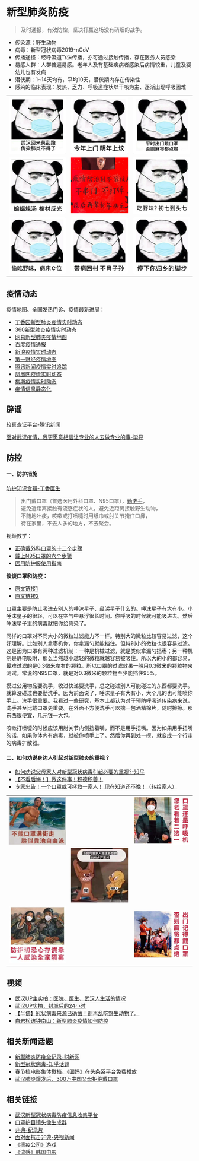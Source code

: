 # 新型肺炎防疫
> 及时通报，有效防控，坚决打赢这场没有硝烟的战争。

- 传染源：野生动物
- 病毒：新型冠状病毒2019-nCoV
- 传播途径：经呼吸道飞沫传播，亦可通过接触传播，存在医务人员感染
- 易感人群：人群普遍易感。老年人及有基础疾病者感染后病情较重，儿童及婴幼儿也有发病
- 潜伏期：1~14天均有，平均10天，潜伏期内存在传染性
- 感染的临床表现：发热、乏力、呼吸道症状以干咳为主、逐渐出现呼吸困难

<table>
<tr>
    <td><img src="./images/v1.jpg" alt=""></td>
    <td><img src="./images/v2.jpg" alt=""></td>
    <td><img src="./images/v3.jpg" alt=""></td>
</tr>
<tr>
    <td><img src="./images/v4.jpg" alt=""></td>
    <td><img src="./images/v5.jpg" alt=""></td>
    <td><img src="./images/v6.jpg" alt=""></td>
</tr>
<tr>
    <td><img src="./images/v7.jpg" alt=""></td>
    <td><img src="./images/v8.jpg" alt=""></td>
    <td><img src="./images/v9.jpg" alt=""></td>
</tr>
</table>

## 疫情动态
疫情地图、全国发热门诊、疫情最新进展：
- [丁香园新型肺炎疫情实时动态](https://3g.dxy.cn/newh5/view/pneumonia)
- [360新型肺炎疫情实时动态](https://arena.360.cn/docs/wuhan_pneumonia/)
- [网易新型肺炎疫情地图](https://news.163.com/special/epidemic/)
- [百度疫情通报](https://voice.baidu.com/act/newpneumonia/newpneumonia)
- [新浪疫情实时动态](https://news.sina.cn/zt_d/yiqing0121)
- [第一财经疫情地图](https://m.yicai.com/news/100476965.html)
- [腾讯新闻疫情实时追踪](https://news.qq.com/zt2020/page/feiyan.htm)
- [凤凰网疫情实时动态](https://news.ifeng.com/c/special/7tPlDSzDgVk)
- [梅斯疫情实时动态](https://m.medsci.cn/wh.asp)
- [疫情信息静态化](./special/README.md)

## 辟谣
[较真查证平台-腾讯新闻](https://vp.fact.qq.com/home)

[面对武汉疫情，我更愿意相信让专业的人去做专业的事-毕导](https://mp.weixin.qq.com/s?src=11&timestamp=1580045701&ver=2120&signature=KsdV6RuFTSA6n8OlESk8gRJzH33wCP36LpUx7t9xb3VgAvvIkgTMMfLyQMQZwnE9SV2vSrNqEWCU4XY68bYkaQvFJNsGwsg7AuR43u7CQi3g9mGeUGgy5onIfoh-8F1D&new=1)

## 防控
#### 一、防护措施
[防护知识合辑-丁香医生](https://mp.weixin.qq.com/s/UkWbqzKRe2DITz2nS6-XvQ)

> 出门戴口罩（首选医用外科口罩、N95口罩），[勤洗手](https://mp.weixin.qq.com/s?__biz=MjA1ODMxMDQwMQ==&mid=2657273187&idx=5&sn=7abd6d8bff45341c85bd88575e034c9f&chksm=4906c10d7e71481b5c82ff09e384e0e3118e28bc59f036b290a481eb8b4b64f78822ff5fc3d8&scene=21#wechat_redirect)，<br />
避免近距离接触有流感症状的人，避免近距离接触野生动物，<br />
不随地吐痰，咳嗽或打喷嚏时用纸巾或肘关节掩住口鼻，<br />
待在家里，不去人多的地方，不去聚会。

视频教学：
- [正确戴外科口罩的十二个步骤](https://www.bilibili.com/video/av84429638)
- [戴上N95口罩的六个步骤](https://www.bilibili.com/video/av84422414)
- [医用防护服使用指南](https://www.bilibili.com/video/av84823516)

**谈谈口罩和防疫：**
- [原文链接1](https://mp.weixin.qq.com/s/1QmU8v9C23DXQ9Y4TQohZA)
- [原文链接2](https://mp.weixin.qq.com/s?src=11&timestamp=1580037005&ver=2120&signature=adSY285WoZhc1kqFx-T92zJUqBEuF3M7b03uxAWxnr6ConC4kq9fLAV0eaRfWFawE-R-OszwD4ULq8jiVWvWWf4BIaFIs*-nBE*4KYmp7K1shYK*1j-lGs*PdogDBQZ-&new=1)

口罩主要是防止吸进去别人的唾沫星子、鼻涕星子什么的。唾沫星子有大有小。小唾沫星子的很轻，可以在空气中悬浮很长时间。你呼吸的时候就可能吸进去。然后唾沫星子里的病毒就把你给感染了。

同样的口罩对不同大小的微粒过滤能力不一样。特别大的微粒比较容易过滤，这个好理解。比如别人拿枣扔你，你拿漏勺就能挡住。但特别小的微粒也很容易过滤。这是因为口罩有两种过滤机制：一种是机械过滤，就是类似拿漏勺挡枣；另一种机制是静电吸附，那么当然越小越轻的微粒就越容易被吸住。所以大的小的都容易，最难过滤的是0.3微米左右的颗粒。所以口罩的过滤效果一般用0.3微米的颗粒物来测试。常说的N95口罩，就是对0.3微米的颗粒物至少能挡住95%。

摸过公用物品要洗手，收过快递要洗手，总之碰过别人可能碰过的东西都要洗手。就算没碰过也要勤洗手。因为前面说了，唾沫星子有大有小，大个儿的也可能喷你手上。洗手很重要。我看过一些研究，基本上都认为对于预防呼吸道传染病来说，洗手甚至比戴口罩更重要。在外面不方便洗手可以揣一包酒精棉片，随时擦擦。那东西很便宜，几元钱一大包。

咳嗽打喷嚏的时候应该用肘关节内侧挡着嘴，而不是用手捂嘴。因为如果用手捂嘴的话，如果你体内有病毒，就被你喷手上了。然后你再到处一摸，就变成一个行走的病毒扩散器。

#### 二、如何劝说身边人引起对新型肺炎的重视？
- [如何劝说父母家人对新型冠状病毒引起必要的重视?-知乎](https://www.zhihu.com/question/367258958)
- [【不看后悔！】做这件事！积德积善！](https://mp.weixin.qq.com/s/e4ruQmt91sQ46BR65OH4og)
- [专家忠告！一个口罩或可拯救一家人！ 现在知道还不晚！（转给家人）](https://mp.weixin.qq.com/s/h-pAKaH35Hy0bz5wewDOCg)

<table>
    <tr>
        <td><img src="./images/a1.jpg" alt=""></td>
        <td></td>
        <td><img src="./images/a2.jpg" alt=""></td>
    </tr>
    <tr>
        <td></td>
        <td><img src="./images/a5.jpg" alt=""></td>
        <td></td>
    </tr>
    <tr>
        <td><img src="./images/a3.jpg" alt=""></td>
        <td></td>
        <td><img src="./images/a4.jpg" alt=""></td>
    </tr>
</table>

## 视频
- [武汉UP主实拍：医院、医生、武汉人生活的情况](https://www.bilibili.com/video/av85319402)
- [武汉UP实拍，封城后的24小时](https://www.bilibili.com/video/av84850049)
- [【半佛】冠状病毒来源已确凿！别再乱吃野生动物了。](https://www.bilibili.com/video/av84792132)
- [白岩松访钟南山：新型肺炎疫情如何防控](https://v.qq.com/x/cover/mzc00200oqqk983/v00336kuxnm.html)

## 相关新闻话题
- [新型肺炎防疫全记录-财新网](http://m.app.caixin.com/m_topic_detail/1473.html)
- [新型冠状病毒-知乎话题](https://www.zhihu.com/topic/21238418/top-answers)
- [春节档电影集体撤档，《囧妈》在头条系平台免费播放](https://www.toutiao.com/a6785780582010847748)
- [武汉肺炎爆发后，300万中国父母拒绝戴口罩](https://k.sina.cn/article_1887344341_707e96d502000t0zs.html)

## 相关链接
- [武汉新型冠状病毒防疫信息收集平台](https://github.com/wuhan2020/wuhan2020)
- [口罩护目镜头像生成器](https://h5.codefuture.top/2020-mask)
- [非典-纪录片](https://www.bilibili.com/video/av8132069)
- [面对面抗击非典-央视新闻](https://v.qq.com/x/page/y0197dxwv57.html)
- [《瘟疫公司》游戏](https://www.zhihu.com/topic/19837100/top-answers)
- [《流感》韩国电影](https://v.youku.com/v_show/id_XNzA0OTIwMzg4.html)